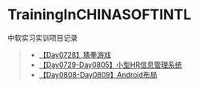 # TrainingInCHINASOFTINTL
中软实习实训项目记录  

>* [【Day0728】猜拳游戏](https://github.com/XINCGer/TrainingInCHINASOFTINTL/tree/master/GuessGame)  
>* [【Day0729-Day0805】小型HR信息管理系统](https://github.com/XINCGer/TrainingInCHINASOFTINTL/tree/master/HRManageSystem)
>* [【Day0808-Day0809】Android布局]()
